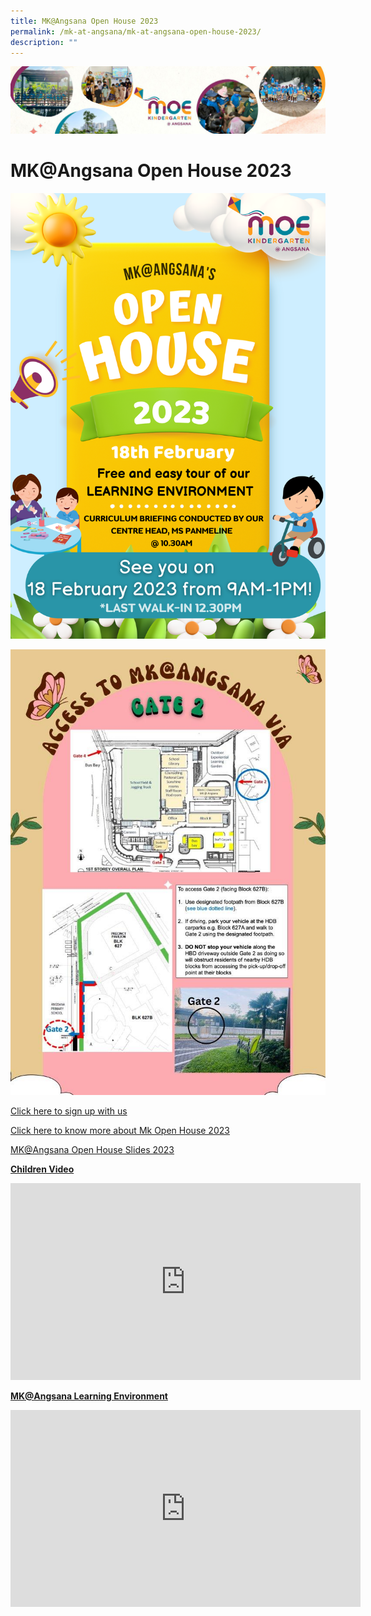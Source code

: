 ```yaml
---
title: MK@Angsana Open House 2023
permalink: /mk-at-angsana/mk-at-angsana-open-house-2023/
description: ""
---
```

![](/images/MK-Angsana.jpg)

MK@Angsana Open House 2023
==========================

![](/images/Open%20House%20Poster%20(New%20-%20resize).png)

![](/images/MK@Angsana/Access%20to%20MK@Angsana.jpg)

[Click here to sign up with us](https://go.gov.sg/mkopenhouse2023pmk)

[Click here to know more about Mk Open House 2023](https://go.gov.sg/mkpmk)

[MK@Angsana Open House Slides 2023](/files/MK%20Open%20House%20Slides%202023.pdf)


<u><b>Children Video</b></u>

<iframe width="560" height="315" src="https://www.youtube.com/embed/-MU3AReEgbQ" title="YouTube video player" frameborder="0" allow="accelerometer; autoplay; clipboard-write; encrypted-media; gyroscope; picture-in-picture" allowfullscreen></iframe>

<u><b>**MK@Angsana Learning Environment**</b></u>

<iframe width="560" height="315" src="https://www.youtube.com/embed/hTxzSBftLcU" title="YouTube video player" frameborder="0" allow="accelerometer; autoplay; clipboard-write; encrypted-media; gyroscope; picture-in-picture; web-share" allowfullscreen></iframe>